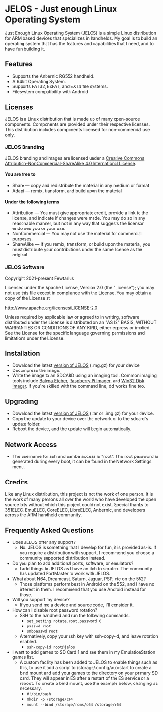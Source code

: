 # JELOS - Just enough Linux Operating System
Just Enough Linux Operating System (JELOS) is a simple Linux distribution for ARM based devices that specializes in handhelds.  My goal is to build an operating system that has the features and capabilities that I need, and to have fun building it.

## Features
* Supports the Anbernic RG552 handheld.
* A 64bit Operating System.
* Supports FAT32, ExFAT, and EXT4 file systems.
* Filesystem compatibility with Android

## Licenses
JELOS is a Linux distribution that is made up of many open-source components.  Components are provided under their respective licenses.  This distribution includes components licensed for non-commercial use only.

### JELOS Branding
JELOS branding and images are licensed under a [Creative Commons Attribution-NonCommercial-ShareAlike 4.0 International License](https://creativecommons.org/licenses/by-nc-sa/4.0/).

#### You are free to
* Share — copy and redistribute the material in any medium or format
* Adapt — remix, transform, and build upon the material

#### Under the following terms
* Attribution — You must give appropriate credit, provide a link to the license, and indicate if changes were made. You may do so in any reasonable manner, but not in any way that suggests the licensor endorses you or your use.
* NonCommercial — You may not use the material for commercial purposes.
* ShareAlike — If you remix, transform, or build upon the material, you must distribute your contributions under the same license as the original.

### JELOS Software
Copyright 2021-present Fewtarius

Licensed under the Apache License, Version 2.0 (the "License");
you may not use this file except in compliance with the License.
You may obtain a copy of the License at

http://www.apache.org/licenses/LICENSE-2.0

Unless required by applicable law or agreed to in writing, software
distributed under the License is distributed on an "AS IS" BASIS,
WITHOUT WARRANTIES OR CONDITIONS OF ANY KIND, either express or implied.
See the License for the specific language governing permissions and
limitations under the License.

## Installation
* Download the latest [version of JELOS](https://github.com/JustEnoughLinuxOS/distribution/releases) (.img.gz) for your device.
* Decompress the image.
* Write the image to an SDCARD using an imaging tool.  Common imaging tools include [Balena Etcher](https://www.balena.io/etcher/), [Raspberry Pi Imager](https://www.raspberrypi.com/software/), and [Win32 Disk Imager](https://sourceforge.net/projects/win32diskimager/).  If you're skilled with the command line, dd works fine too.

## Upgrading
* Download the latest [version of JELOS](https://github.com/JustEnoughLinuxOS/distribution/releases) (.tar or .img.gz) for your device.
* Copy the update to your device over the network or to the sdcard's update folder.
* Reboot the device, and the update will begin automatically.

## Network Access
* The username for ssh and samba access is "root".  The root password is generated during every boot, it can be found in the Network Settings menu.

## Credits
Like any Linux distribution, this project is not the work of one person.  It is the work of many persons all over the world who have developed the open source bits without which this project could not exist.  Special thanks to 351ELEC, EmuELEC, CoreELEC, LibreELEC, Anbernic, and developers across the ARM handheld community.

## Frequently Asked Questions
* Does JELOS offer any support?
  * No. JELOS is something that I develop for fun, it is provided as-is.  If you require a distribution with support, I recommend you choose a community supported distribution instead.
* Do you plan to add additional ports, software, or emulators?
  * I add things to JELOS as I have an itch to scratch. The community has updated PortMaster to work with JELOS.
* What about N64, Dreamcast, Saturn, Jaguar, PSP, etc on the 552?
  * Those platforms perform best in Android on the 552, and I have no interest in them.  I recommend that you use Android instead for those.
* Will you support my device?
  * If you send me a device and source code, I'll consider it.
* How can I disable root password rotation?
  * SSH to the handheld and run the following commands.
    * ```set_setting rotate.root.password 0```
    * ```passwd root```
    * ```smbpasswd root```
  * Alternatively, copy your ssh key with ssh-copy-id, and leave rotation enabled.
    * ```ssh-copy-id root@jelos```
* I want to add games to SD Card 1 and see them in my EmulationStation games list.
  * A custom facility has been added to JELOS to enable things such as this, to use it add a script to /storage/.config/autostart to create a bind mount and add your games to the directory on your primary SD card.  They will appear in ES after a restart of the ES service or a reboot.  To create a bind mount, use the example below, changing as necessary.
    * ```#!/bin/bash```
    * ```mkdir -p /storage/c64```
    * ```mount --bind /storage/roms/c64 /storage/c64```

